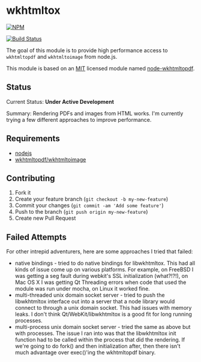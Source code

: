 # wkhtmltox

[![NPM](https://nodei.co/npm/wkhtmltox.png)](https://nodei.co/npm/wkhtmltox/)

[![Build Status](https://api.travis-ci.org/tcort/wkhtmltox.png?branch=master)](http://travis-ci.org/tcort/wkhtmltox)

The goal of this module is to provide high performance access to `wkhtmltopdf` and `wkhtmltoimage` from node.js.

This module is based on an [MIT](http://opensource.org/licenses/MIT) licensed module named [node-wkhtmltopdf](https://github.com/devongovett/node-wkhtmltopdf).

## Status

Current Status: **Under Active Development**

Summary: Rendering PDFs and images from HTML works. I'm currently trying a few different approaches to improve performance.

## Requirements

* [nodejs](http://nodejs.org/)
* [wkhtmltopdf/wkhtmltoimage](http://wkhtmltopdf.org/)

## Contributing

1. Fork it
2. Create your feature branch (`git checkout -b my-new-feature`)
3. Commit your changes (`git commit -am 'Add some feature'`)
4. Push to the branch (`git push origin my-new-feature`)
5. Create new Pull Request

## Failed Attempts

For other intrepid adventurers, here are some approaches I tried that failed:

- native bindings - tried to do native bindings for libwkhtmltox. This had all kinds of issue come up on various platforms. For example, on FreeBSD I was getting a seg fault during webkit's SSL initialization (what?!?!), on Mac OS X I was getting Qt Threading errors when code that used the module was run under mocha, on Linux it worked fine.
- multi-threaded unix domain socket server - tried to push the libwkhtmltox interface out into a server that a node library would connect to through a unix domain socket. This had issues with memory leaks. I don't think Qt/WebKit/libwkhtmltox is a good fit for long running processes.
- multi-process unix domain socket server - tried the same as above but with processes. The issue I ran into was that the libwkhtmltox init function had to be called within the process that did the rendering. If we're going to do fork() and then initialization after, then there isn't much advantage over exec()'ing the wkhtmltopdf binary.
